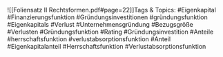 
![[Foliensatz II Rechtsformen.pdf#page=22]]Tags & Topics:
   #Eigenkapital
   #Finanzierungsfunktion
   #Gründungsinvestitionen
   #gründungsfunktion
   #Eigenkapitals
   #Verlust
   #Unternehmensgründung
   #Bezugsgröße
   #Verlusten
   #Gründungsfunktion
   #Rating
   #Gründungsinvestition
   #Anteile
   #herrschaftsfunktion
   #verlustabsorptionsfunktion
   #Anteil
   #Eigenkapitalanteil
   #Herrschaftsfunktion
   #Verlustabsorptionsfunktion